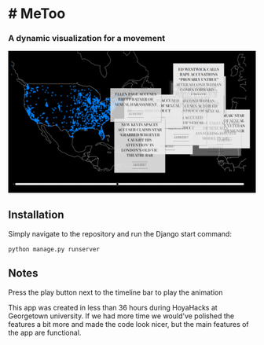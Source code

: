 # \# MeToo

### A dynamic visualization for a movement

<img src="/sample.PNG?raw=true">

## Installation

Simply navigate to the repository and run the Django start command:
```
python manage.py runserver
```

## Notes

Press the play button next to the timeline bar to play the animation


This app was created in less than 36 hours during HoyaHacks at Georgetown university. If we had more time we would've polished the features a bit more and made the code look nicer, but the main features of the app are functional.
